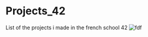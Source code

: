 # Projects_42
List of the projects i made in the french school 42
![fdf](https://user-images.githubusercontent.com/15171682/37498794-88f8ff10-28c0-11e8-8e35-5891575b9606.JPG)
